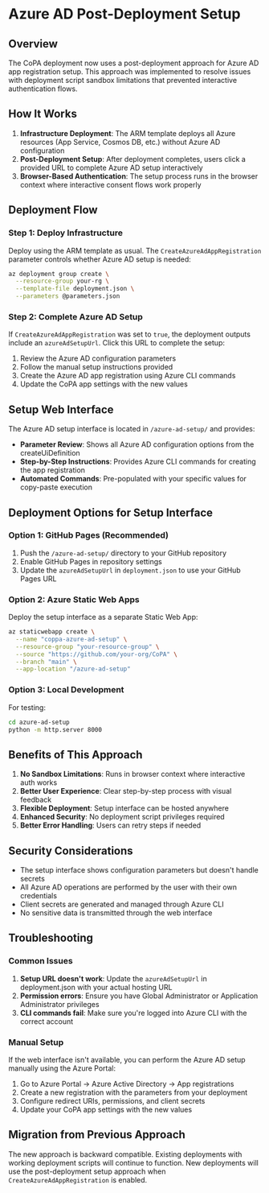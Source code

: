 # Azure AD Post-Deployment Setup

## Overview

The CoPA deployment now uses a post-deployment approach for Azure AD app registration setup. This approach was implemented to resolve issues with deployment script sandbox limitations that prevented interactive authentication flows.

## How It Works

1. **Infrastructure Deployment**: The ARM template deploys all Azure resources (App Service, Cosmos DB, etc.) without Azure AD configuration
2. **Post-Deployment Setup**: After deployment completes, users click a provided URL to complete Azure AD setup interactively
3. **Browser-Based Authentication**: The setup process runs in the browser context where interactive consent flows work properly

## Deployment Flow

### Step 1: Deploy Infrastructure
Deploy using the ARM template as usual. The `CreateAzureAdAppRegistration` parameter controls whether Azure AD setup is needed:

```bash
az deployment group create \
  --resource-group your-rg \
  --template-file deployment.json \
  --parameters @parameters.json
```

### Step 2: Complete Azure AD Setup
If `CreateAzureAdAppRegistration` was set to `true`, the deployment outputs include an `azureAdSetupUrl`. Click this URL to complete the setup:

1. Review the Azure AD configuration parameters
2. Follow the manual setup instructions provided
3. Create the Azure AD app registration using Azure CLI commands
4. Update the CoPA app settings with the new values

## Setup Web Interface

The Azure AD setup interface is located in `/azure-ad-setup/` and provides:

- **Parameter Review**: Shows all Azure AD configuration options from the createUiDefinition
- **Step-by-Step Instructions**: Provides Azure CLI commands for creating the app registration
- **Automated Commands**: Pre-populated with your specific values for copy-paste execution

## Deployment Options for Setup Interface

### Option 1: GitHub Pages (Recommended)
1. Push the `/azure-ad-setup/` directory to your GitHub repository
2. Enable GitHub Pages in repository settings
3. Update the `azureAdSetupUrl` in `deployment.json` to use your GitHub Pages URL

### Option 2: Azure Static Web Apps
Deploy the setup interface as a separate Static Web App:

```bash
az staticwebapp create \
  --name "coppa-azure-ad-setup" \
  --resource-group "your-resource-group" \
  --source "https://github.com/your-org/CoPA" \
  --branch "main" \
  --app-location "/azure-ad-setup"
```

### Option 3: Local Development
For testing:

```bash
cd azure-ad-setup
python -m http.server 8000
```

## Benefits of This Approach

1. **No Sandbox Limitations**: Runs in browser context where interactive auth works
2. **Better User Experience**: Clear step-by-step process with visual feedback
3. **Flexible Deployment**: Setup interface can be hosted anywhere
4. **Enhanced Security**: No deployment script privileges required
5. **Better Error Handling**: Users can retry steps if needed

## Security Considerations

- The setup interface shows configuration parameters but doesn't handle secrets
- All Azure AD operations are performed by the user with their own credentials
- Client secrets are generated and managed through Azure CLI
- No sensitive data is transmitted through the web interface

## Troubleshooting

### Common Issues

1. **Setup URL doesn't work**: Update the `azureAdSetupUrl` in deployment.json with your actual hosting URL
2. **Permission errors**: Ensure you have Global Administrator or Application Administrator privileges
3. **CLI commands fail**: Make sure you're logged into Azure CLI with the correct account

### Manual Setup

If the web interface isn't available, you can perform the Azure AD setup manually using the Azure Portal:

1. Go to Azure Portal → Azure Active Directory → App registrations
2. Create a new registration with the parameters from your deployment
3. Configure redirect URIs, permissions, and client secrets
4. Update your CoPA app settings with the new values

## Migration from Previous Approach

The new approach is backward compatible. Existing deployments with working deployment scripts will continue to function. New deployments will use the post-deployment setup approach when `CreateAzureAdAppRegistration` is enabled.
